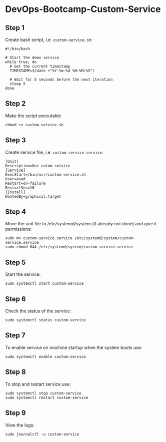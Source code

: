 # DevOps-Bootcamp-Custom-Service

## Step 1
Create bash script, i.e. ```custom-service.sh```:

```
#!/bin/bash

# Start the demo service
while true; do
  # Get the current timestamp
  TIMESTAMP=$(date +"%Y-%m-%d %H:%M:%S")

  # Wait for 5 seconds before the next iteration
  sleep 5
done
```

## Step 2
Make the script executable

```
chmod +x custom-service.sh
```

## Step 3
Create service file, i.e. ```custom-service.service```:

```
[Unit]
Description=Our cutom service 
[Service] 
ExecStart=/bin/usr/custom-service.sh
User=asad
Restart=on-failure
RestartSec=10
[Install]
WantedBy=graphical.target
```

## Step 4
Move the unit file to /etc/systemd/system (if already not done) and give it permissions:

```
sudo mv custom-service.service /etc/systemd/system/custom-service.service
sudo chmod 644 /etc/systemd/system/custom-service.service
```

## Step 5
Start the service:

```
sudo systemctl start custom-service
```

## Step 6
Check the status of the service:

```
sudo systemctl status custom-service
```

## Step 7
To enable service on machine startup when the system boots use:

```
sudo systemctl enable custom-service
```

## Step 8
To stop and restart service use:

```
sudo systemctl stop custom-service
sudo systemctl restart custom-service
```

## Step 9
View the logs:

```
sudo journalctl -u custom-service
```
